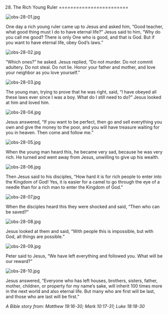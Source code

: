 28. The Rich Young Ruler
========================

![obs-28-01.jpg](/_media/en/obs/obs-28-01.jpg?w=640&h=360&tok=77c9c0 "obs-28-01.jpg")

One day a rich young ruler came up to Jesus and asked him, “Good
teacher, what good thing must I do to have eternal life?” Jesus said to
him, “Why do you call me good? There is only One who is good, and that
is God. But if you want to have eternal life, obey God’s laws.”

![obs-28-02.jpg](/_media/en/obs/obs-28-02.jpg?w=640&h=360&tok=1bad7c "obs-28-02.jpg")

“Which ones?” he asked. Jesus replied, “Do not murder. Do not commit
adultery. Do not steal. Do not lie. Honor your father and mother, and
love your neighbor as you love yourself.”

![obs-28-03.jpg](/_media/en/obs/obs-28-03.jpg?w=640&h=360&tok=ee69ef "obs-28-03.jpg")

The young man, trying to prove that he was right, said, “I have obeyed
all these laws ever since I was a boy. What do I still need to do?”
Jesus looked at him and loved him.

![obs-28-04.jpg](/_media/en/obs/obs-28-04.jpg?w=640&h=360&tok=e06a1b "obs-28-04.jpg")

Jesus answered, “If you want to be perfect, then go and sell everything
you own and give the money to the poor, and you will have treasure
waiting for you in heaven. Then come and follow me.”

![obs-28-05.jpg](/_media/en/obs/obs-28-05.jpg?w=640&h=360&tok=b266b1 "obs-28-05.jpg")

When the young man heard this, he became very sad, because he was very
rich. He turned and went away from Jesus, unwilling to give up his
wealth.

![obs-28-06.jpg](/_media/en/obs/obs-28-06.jpg?w=640&h=360&tok=8cce95 "obs-28-06.jpg")

Then Jesus said to his disciples, “How hard it is for rich people to
enter into the Kingdom of God! Yes, it is easier for a camel to go
through the eye of a needle than for a rich man to enter the Kingdom of
God.”

![obs-28-07.jpg](/_media/en/obs/obs-28-07.jpg?w=640&h=360&tok=c7aa1c "obs-28-07.jpg")

When the disciples heard this they were shocked and said, “Then who can
be saved?”

![obs-28-08.jpg](/_media/en/obs/obs-28-08.jpg?w=640&h=360&tok=cc55db "obs-28-08.jpg")

Jesus looked at them and said, “With people this is impossible, but with
God, all things are possible.”

![obs-28-09.jpg](/_media/en/obs/obs-28-09.jpg?w=640&h=360&tok=573629 "obs-28-09.jpg")

Peter said to Jesus, “We have left everything and followed you. What
will be our reward?”

![obs-28-10.jpg](/_media/en/obs/obs-28-10.jpg?w=640&h=360&tok=dc2d6f "obs-28-10.jpg")

Jesus answered, “Everyone who has left houses, brothers, sisters,
father, mother, children, or property for my name’s sake, will inherit
100 times more in the next world and also eternal life. But many who are
first will be last, and those who are last will be first.”

*A Bible story from: Matthew 19:16-30; Mark 10:17-31; Luke 18:18-30*
